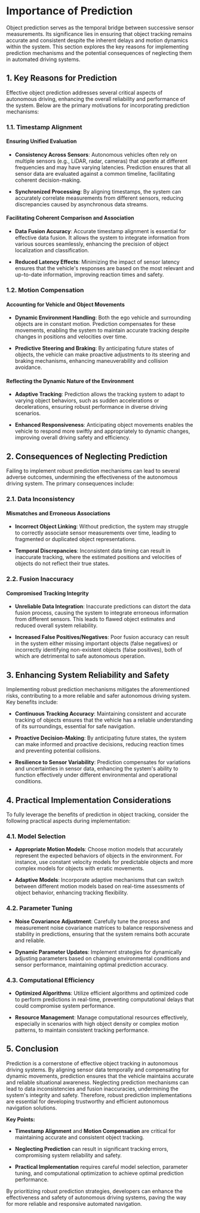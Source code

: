 # Importance of Prediction

Object prediction serves as the temporal bridge between successive sensor measurements. Its significance lies in ensuring that object tracking remains accurate and consistent despite the inherent delays and motion dynamics within the system. This section explores the key reasons for implementing prediction mechanisms and the potential consequences of neglecting them in automated driving systems.

## 1. Key Reasons for Prediction

Effective object prediction addresses several critical aspects of autonomous driving, enhancing the overall reliability and performance of the system. Below are the primary motivations for incorporating prediction mechanisms:

### 1.1. Timestamp Alignment

#### Ensuring Unified Evaluation

- **Consistency Across Sensors**: Autonomous vehicles often rely on multiple sensors (e.g., LiDAR, radar, cameras) that operate at different frequencies and may have varying latencies. Prediction ensures that all sensor data are evaluated against a common timeline, facilitating coherent decision-making.
  
- **Synchronized Processing**: By aligning timestamps, the system can accurately correlate measurements from different sensors, reducing discrepancies caused by asynchronous data streams.

#### Facilitating Coherent Comparison and Association

- **Data Fusion Accuracy**: Accurate timestamp alignment is essential for effective data fusion. It allows the system to integrate information from various sources seamlessly, enhancing the precision of object localization and classification.
  
- **Reduced Latency Effects**: Minimizing the impact of sensor latency ensures that the vehicle's responses are based on the most relevant and up-to-date information, improving reaction times and safety.

### 1.2. Motion Compensation

#### Accounting for Vehicle and Object Movements

- **Dynamic Environment Handling**: Both the ego vehicle and surrounding objects are in constant motion. Prediction compensates for these movements, enabling the system to maintain accurate tracking despite changes in positions and velocities over time.
  
- **Predictive Steering and Braking**: By anticipating future states of objects, the vehicle can make proactive adjustments to its steering and braking mechanisms, enhancing maneuverability and collision avoidance.

#### Reflecting the Dynamic Nature of the Environment

- **Adaptive Tracking**: Prediction allows the tracking system to adapt to varying object behaviors, such as sudden accelerations or decelerations, ensuring robust performance in diverse driving scenarios.
  
- **Enhanced Responsiveness**: Anticipating object movements enables the vehicle to respond more swiftly and appropriately to dynamic changes, improving overall driving safety and efficiency.

## 2. Consequences of Neglecting Prediction

Failing to implement robust prediction mechanisms can lead to several adverse outcomes, undermining the effectiveness of the autonomous driving system. The primary consequences include:

### 2.1. Data Inconsistency

#### Mismatches and Erroneous Associations

- **Incorrect Object Linking**: Without prediction, the system may struggle to correctly associate sensor measurements over time, leading to fragmented or duplicated object representations.
  
- **Temporal Discrepancies**: Inconsistent data timing can result in inaccurate tracking, where the estimated positions and velocities of objects do not reflect their true states.

### 2.2. Fusion Inaccuracy

#### Compromised Tracking Integrity

- **Unreliable Data Integration**: Inaccurate predictions can distort the data fusion process, causing the system to integrate erroneous information from different sensors. This leads to flawed object estimates and reduced overall system reliability.
  
- **Increased False Positives/Negatives**: Poor fusion accuracy can result in the system either missing important objects (false negatives) or incorrectly identifying non-existent objects (false positives), both of which are detrimental to safe autonomous operation.

## 3. Enhancing System Reliability and Safety

Implementing robust prediction mechanisms mitigates the aforementioned risks, contributing to a more reliable and safer autonomous driving system. Key benefits include:

- **Continuous Tracking Accuracy**: Maintaining consistent and accurate tracking of objects ensures that the vehicle has a reliable understanding of its surroundings, essential for safe navigation.
  
- **Proactive Decision-Making**: By anticipating future states, the system can make informed and proactive decisions, reducing reaction times and preventing potential collisions.

- **Resilience to Sensor Variability**: Prediction compensates for variations and uncertainties in sensor data, enhancing the system's ability to function effectively under different environmental and operational conditions.

## 4. Practical Implementation Considerations

To fully leverage the benefits of prediction in object tracking, consider the following practical aspects during implementation:

### 4.1. Model Selection

- **Appropriate Motion Models**: Choose motion models that accurately represent the expected behaviors of objects in the environment. For instance, use constant velocity models for predictable objects and more complex models for objects with erratic movements.
  
- **Adaptive Models**: Incorporate adaptive mechanisms that can switch between different motion models based on real-time assessments of object behavior, enhancing tracking flexibility.

### 4.2. Parameter Tuning

- **Noise Covariance Adjustment**: Carefully tune the process and measurement noise covariance matrices to balance responsiveness and stability in predictions, ensuring that the system remains both accurate and reliable.
  
- **Dynamic Parameter Updates**: Implement strategies for dynamically adjusting parameters based on changing environmental conditions and sensor performance, maintaining optimal prediction accuracy.

### 4.3. Computational Efficiency

- **Optimized Algorithms**: Utilize efficient algorithms and optimized code to perform predictions in real-time, preventing computational delays that could compromise system performance.
  
- **Resource Management**: Manage computational resources effectively, especially in scenarios with high object density or complex motion patterns, to maintain consistent tracking performance.

## 5. Conclusion

Prediction is a cornerstone of effective object tracking in autonomous driving systems. By aligning sensor data temporally and compensating for dynamic movements, prediction ensures that the vehicle maintains accurate and reliable situational awareness. Neglecting prediction mechanisms can lead to data inconsistencies and fusion inaccuracies, undermining the system's integrity and safety. Therefore, robust prediction implementations are essential for developing trustworthy and efficient autonomous navigation solutions.

**Key Points:**

- **Timestamp Alignment** and **Motion Compensation** are critical for maintaining accurate and consistent object tracking.
  
- **Neglecting Prediction** can result in significant tracking errors, compromising system reliability and safety.
  
- **Practical Implementation** requires careful model selection, parameter tuning, and computational optimization to achieve optimal prediction performance.

By prioritizing robust prediction strategies, developers can enhance the effectiveness and safety of autonomous driving systems, paving the way for more reliable and responsive automated navigation.

